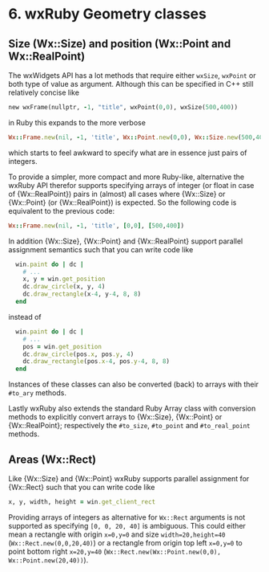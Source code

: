 <!--
# @markup markdown
# @title 6. wxRuby geometry classes
-->

# 6. wxRuby Geometry classes

## Size (Wx::Size) and position (Wx::Point and Wx::RealPoint)

The wxWidgets API has a lot methods that require either `wxSize`, `wxPoint` or both type of value as argument. Although 
this can be specified in C++ still relatively concise like 
```ruby
new wxFrame(nullptr, -1, "title", wxPoint(0,0), wxSize(500,400))
```
in Ruby this expands to the more verbose 
```ruby
Wx::Frame.new(nil, -1, 'title', Wx::Point.new(0,0), Wx::Size.new(500,400))
```
which starts to feel awkward to specify what are in essence just pairs of integers.

To provide a simpler, more compact and more Ruby-like, alternative the wxRuby API therefor supports specifying arrays
of integer (or float in case of {Wx::RealPoint}) pairs in (almost) all cases where {Wx::Size} or {Wx::Point} 
(or {Wx::RealPoint}) is expected. So the following code is equivalent to the previous code:
```ruby
Wx::Frame.new(nil, -1, 'title', [0,0], [500,400])
```

In addition {Wx::Size}, {Wx::Point} and {Wx::RealPoint} support parallel assignment semantics such that you can write code like
```ruby
  win.paint do | dc |
    # ...    
    x, y = win.get_position
    dc.draw_circle(x, y, 4)
    dc.draw_rectangle(x-4, y-4, 8, 8)
  end
```
instead of
```ruby
  win.paint do | dc |
    # ...    
    pos = win.get_position
    dc.draw_circle(pos.x, pos.y, 4)
    dc.draw_rectangle(pos.x-4, pos.y-4, 8, 8)
  end
```

Instances of these classes can also be converted (back) to arrays with their `#to_ary` methods.

Lastly wxRuby also extends the standard Ruby Array class with conversion methods to explicitly convert
arrays to {Wx::Size}, {Wx::Point} or {Wx::RealPoint}; respectively the `#to_size`, `#to_point` and `#to_real_point` 
methods.

## Areas (Wx::Rect)

Like {Wx::Size} and {Wx::Point} wxRuby supports parallel assignment for {Wx::Rect} such that you can write code like
```ruby
x, y, width, height = win.get_client_rect
```

Providing arrays of integers as alternative for `Wx::Rect` arguments is not supported as specifying `[0, 0, 20, 40]` is
ambiguous. This could either mean a rectangle with origin `x=0,y=0` and size `width=20,height=40` (`Wx::Rect.new(0,0,20,40)`)
or a rectangle from origin top left `x=0,y=0` to point bottom right `x=20,y=40` (`Wx::Rect.new(Wx::Point.new(0,0), Wx::Point.new(20,40))`).

